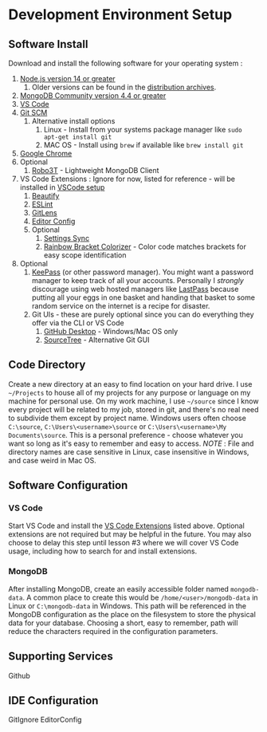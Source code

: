 # Development Environment Setup
## Software Install
Download and install the following software for your operating system :
1.  [Node.js version 14 or greater](https://nodejs.org/en/)
    1.  Older versions can be found in the [distribution archives](https://nodejs.org/dist/).
2.  [MongoDB Community version 4.4 or greater](https://www.mongodb.com/try/download/community)
3. [VS Code](https://code.visualstudio.com/Download)
4. [Git SCM](https://git-scm.com/download/)
   1. Alternative install options
      1. Linux - Install from your systems package manager like `sudo apt-get install git`
      2. MAC OS - Install using `brew` if available like `brew install git`
5. [Google Chrome](https://www.google.com/chrome/index.html)
6. Optional
   1. [Robo3T](https://robomongo.org/download) - Lightweight MongoDB Client
7. <a id="extensions">VS Code Extensions</a> : Ignore for now, listed for reference - will be installed in [VSCode setup](#vs-code)
   1. [Beautify](https://marketplace.visualstudio.com/items?itemName=HookyQR.beautify)
   2. [ESLint](https://marketplace.visualstudio.com/items?itemName=dbaeumer.vscode-eslint)
   3. [GitLens](https://marketplace.visualstudio.com/items?itemName=eamodio.gitlens)
   4. [Editor Config](https://marketplace.visualstudio.com/items?itemName=EditorConfig.EditorConfig)
   5. Optional
      1. [Settings Sync](https://marketplace.visualstudio.com/items?itemName=Shan.code-settings-sync)
      2. [Rainbow Bracket Colorizer](https://marketplace.visualstudio.com/items?itemName=CoenraadS.bracket-pair-colorizer-2) - Color code matches brackets for easy scope identification
8. Optional
   1. [KeePass](https://keepass.info/) (or other password manager).  You might want a password manager to keep track of all your accounts.  Personally I *strongly* discourage using web hosted managers like [LastPass](https://www.dailymail.co.uk/sciencetech/article-7470155/Google-warns-users-password-manager-Lastpass-bug-exposed-credentials-hacked.html) because putting all your eggs in one basket and handing that basket to some random service on the internet is a recipe for disaster.
   2. Git UIs - these are purely optional since you can do everything they offer via the CLI or VS Code
      1. [GitHub Desktop](https://desktop.github.com/) - Windows/Mac OS only
      2. [SourceTree](https://www.sourcetreeapp.com/) - Alternative Git GUI

## Code Directory
Create a new directory at an easy to find location on your hard drive.  I use `~/Projects` to house all of my projects for any purpose or language on my machine for personal use.  On my work machine, I use `~/source` since I know every project will be related to my job, stored in git, and there's no real need to subdivide them except by project name.  Windows users often choose `C:\source`, `C:\Users\<username>\source` or `C:\Users\<username>\My Documents\source`.  This is a personal preference - choose whatever you want so long as it's easy to remember and easy to access.
*NOTE* : File and directory names are case sensitive in Linux, case insensitive in Windows, and case weird in Mac OS.
## Software Configuration
### VS Code
Start VS Code and install the [VS Code Extensions](#extensions) listed above.  Optional extensions are not required but may be helpful in the future.  You may also choose to delay this step until lesson #3 where we will cover VS Code usage, including how to search for and install extensions.

### MongoDB
After installing MongoDB, create an easily accessible folder named `mongodb-data`.  A common place to create this would be `/home/<user>/mongodb-data` in Linux or `C:\mongodb-data` in Windows.  This path will be referenced in the MongoDB configuration as the place on the filesystem to store the physical data for your database.  Choosing a short, easy to remember, path will reduce the characters required in the configuration parameters.


## Supporting Services
Github

## IDE Configuration
GitIgnore
EditorConfig